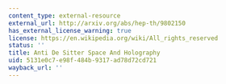 ```yaml
---
content_type: external-resource
external_url: http://arxiv.org/abs/hep-th/9802150
has_external_license_warning: true
license: https://en.wikipedia.org/wiki/All_rights_reserved
status: ''
title: Anti De Sitter Space And Holography
uid: 5131e0c7-e98f-484b-9317-ad78d72cd721
wayback_url: ''
---
```

